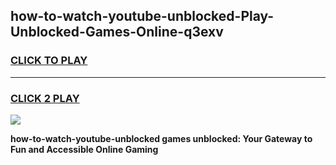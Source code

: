 
## how-to-watch-youtube-unblocked-Play-Unblocked-Games-Online-q3exv
<h3>
<a href="https://premium76.site?title=how-to-watch-youtube-unblocked&ref=25A">CLICK TO PLAY</a></h3>
<hr>

<h3>
<a href="https://premium76.site?title=how-to-watch-youtube-unblocked&ref=25A">CLICK 2 PLAY</a>
  
</h3>

<a href="https://premium76.site?title=how-to-watch-youtube-unblocked&ref=25A"><img src="https://clearcache.store/games.png"></a>


**how-to-watch-youtube-unblocked games unblocked: Your Gateway to Fun and Accessible Online Gaming**

